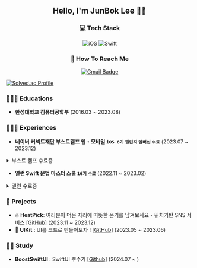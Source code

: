 <div align="center">

## Hello, I'm JunBok Lee 🙋🏻

### 💻 Tech Stack
![iOS](https://img.shields.io/badge/iOS-000000?style=for-the-badge&logo=ios&logoColor=white) ![Swift](https://img.shields.io/badge/swift-F54A2A?style=for-the-badge&logo=swift&logoColor=white)

### 👀 How To Reach Me
[![Gmail Badge](https://img.shields.io/badge/Gmail-d14836?style=for-the-badge&logo=Gmail&logoColor=white&link=mailto:junbok97@gmail.com)](mailto:junbok97@gmail.com)
</div>

[![Solved.ac Profile](http://mazassumnida.wtf/api/v2/generate_badge?boj=junbok97)](https://solved.ac/junbok97/)

### 👨🏻‍🎓 Educations
- **한성대학교 컴퓨터공학부** (2016.03 ~ 2023.08)

### 🧑🏻‍💻 Experiences

- **네이버 커넥트재단 부스트캠프 웹・모바일 `iOS 8기` `챌린지` `멤버십` `수료`** (2023.07 ~ 2023.12)<br/>
<details>
<summary>부스트 캠프 수료증</summary>
<div markdown="1">
<img width="1099" alt="챌린지" src="https://github.com/junbok97/junbok97/assets/71696675/6b4ff118-5f21-483e-a57f-225746fa824d">
<img width="1097" alt="멤버쉽" src="https://github.com/junbok97/junbok97/assets/71696675/dd9cfc97-7cd4-4b93-b52a-72bdf5959c5c">
</div>
</details>

- **앨런 Swift 문법 마스터 스쿨 `16기` `수료`** (2022.11 ~ 2023.02)<br/>
<details>
<summary>앨런 수료증</summary>
<div markdown="1">
<img width="1127" alt="앨런" src="https://github.com/junbok97/junbok97/assets/71696675/f5cf62ed-6334-4cb7-bd7a-925284b25bec">
</div>
</details>


### 💾 Projects

- 🔥 **HeatPick**: 여러분이 머문 자리에 따뜻한 온기를 남겨보세요 - 위치기반 SNS 서비스 [[GitHub]](https://github.com/boostcampwm2023/iOS04-HeatPick) (2023.11 ~ 2023.12) <br/>
- 🍎 **UIKit** : UI를 코드로 만들어보자 ! [[GitHub]](https://github.com/junbok97/iOS-UIKit) (2023.05 ~ 2023.06) <br/>


### ✍🏻 Study
-  **BoostSwiftUI** : SwiftUI 뿌수기 [[Github]](https://github.com/BoostSwiftUI/SwiftUI) (2024.07 ~ )


